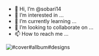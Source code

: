 - 👋 Hi, I’m @sobari14
- 👀 I’m interested in ...
- 🌱 I’m currently learning ...
- 💞️ I’m looking to collaborate on ...
- 📫 How to reach me ...

<!---
sobari14/sobari14 is a ✨ special ✨ repository because its `README.md` (this file) appears on your GitHub profile.
You can click the Preview link to take a look at your changes.
--->
<div class="ImageElement-root-kir ImageElement-loaded-icR SingleImage-fullWidth-pEj"><!--[--><img src="https://mir-s3-cdn-cf.behance.net/project_modules/1400/890bd1103042369.5f448a5c6767e.jpg" srcset="https://mir-s3-cdn-cf.behance.net/project_modules/disp/890bd1103042369.5f448a5c6767e.jpg 600w,https://mir-s3-cdn-cf.behance.net/project_modules/max_1200/890bd1103042369.5f448a5c6767e.jpg 1200w,https://mir-s3-cdn-cf.behance.net/project_modules/1400_opt_1/890bd1103042369.5f448a5c6767e.jpg 1400w,https://mir-s3-cdn-cf.behance.net/project_modules/fs/890bd1103042369.5f448a5c6767e.jpg 1920w,https://mir-s3-cdn-cf.behance.net/project_modules/2800_opt_1/890bd1103042369.5f448a5c6767e.jpg 2800w," class="ImageElement-image-SRv ImageElement-blockPointerEvents-Rkg" alt="#cover#allbum#designs" loading="lazy"><!----><!--]--></div>
